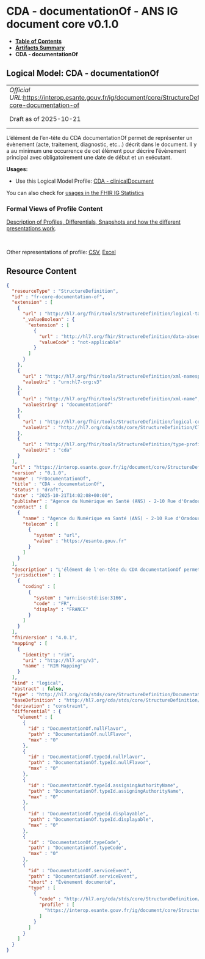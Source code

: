 # CDA - documentationOf - ANS IG document core v0.1.0

* [**Table of Contents**](toc.md)
* [**Artifacts Summary**](artifacts.md)
* **CDA - documentationOf**

## Logical Model: CDA - documentationOf 

| | |
| :--- | :--- |
| *Official URL*:https://interop.esante.gouv.fr/ig/document/core/StructureDefinition/fr-core-documentation-of | *Version*:0.1.0 |
| Draft as of 2025-10-21 | *Computable Name*:FrDocumentationOf |

 
L’élément de l’en-tête du CDA documentationOf permet de représenter un évènement (acte, traitement, diagnostic, etc…) décrit dans le document. Il y a au minimum une occurrence de cet élément pour décrire l’évènement principal avec obligatoirement une date de début et un exécutant. 

**Usages:**

* Use this Logical Model Profile: [CDA - clinicalDocument](StructureDefinition-fr-core-clinical-document.md)

You can also check for [usages in the FHIR IG Statistics](https://packages2.fhir.org/xig/ans.document.fr.core|current/StructureDefinition/fr-core-documentation-of)

### Formal Views of Profile Content

 [Description of Profiles, Differentials, Snapshots and how the different presentations work](http://build.fhir.org/ig/FHIR/ig-guidance/readingIgs.html#structure-definitions). 

 

Other representations of profile: [CSV](StructureDefinition-fr-core-documentation-of.csv), [Excel](StructureDefinition-fr-core-documentation-of.xlsx) 



## Resource Content

```json
{
  "resourceType" : "StructureDefinition",
  "id" : "fr-core-documentation-of",
  "extension" : [
    {
      "url" : "http://hl7.org/fhir/tools/StructureDefinition/logical-target",
      "_valueBoolean" : {
        "extension" : [
          {
            "url" : "http://hl7.org/fhir/StructureDefinition/data-absent-reason",
            "valueCode" : "not-applicable"
          }
        ]
      }
    },
    {
      "url" : "http://hl7.org/fhir/tools/StructureDefinition/xml-namespace",
      "valueUri" : "urn:hl7-org:v3"
    },
    {
      "url" : "http://hl7.org/fhir/tools/StructureDefinition/xml-name",
      "valueString" : "documentationOf"
    },
    {
      "url" : "http://hl7.org/fhir/tools/StructureDefinition/logical-container",
      "valueUri" : "http://hl7.org/cda/stds/core/StructureDefinition/ClinicalDocument"
    },
    {
      "url" : "http://hl7.org/fhir/tools/StructureDefinition/type-profile-style",
      "valueUri" : "cda"
    }
  ],
  "url" : "https://interop.esante.gouv.fr/ig/document/core/StructureDefinition/fr-core-documentation-of",
  "version" : "0.1.0",
  "name" : "FrDocumentationOf",
  "title" : "CDA - documentationOf",
  "status" : "draft",
  "date" : "2025-10-21T14:02:08+00:00",
  "publisher" : "Agence du Numérique en Santé (ANS) - 2-10 Rue d'Oradour-sur-Glane, 75015 Paris",
  "contact" : [
    {
      "name" : "Agence du Numérique en Santé (ANS) - 2-10 Rue d'Oradour-sur-Glane, 75015 Paris",
      "telecom" : [
        {
          "system" : "url",
          "value" : "https://esante.gouv.fr"
        }
      ]
    }
  ],
  "description" : "L'élément de l'en-tête du CDA documentationOf permet de représenter un évènement (acte, traitement, diagnostic, etc…) décrit dans le document. Il y a au minimum une occurrence de cet élément pour décrire l'évènement principal avec obligatoirement une date de début et un exécutant.",
  "jurisdiction" : [
    {
      "coding" : [
        {
          "system" : "urn:iso:std:iso:3166",
          "code" : "FR",
          "display" : "FRANCE"
        }
      ]
    }
  ],
  "fhirVersion" : "4.0.1",
  "mapping" : [
    {
      "identity" : "rim",
      "uri" : "http://hl7.org/v3",
      "name" : "RIM Mapping"
    }
  ],
  "kind" : "logical",
  "abstract" : false,
  "type" : "http://hl7.org/cda/stds/core/StructureDefinition/DocumentationOf",
  "baseDefinition" : "http://hl7.org/cda/stds/core/StructureDefinition/DocumentationOf",
  "derivation" : "constraint",
  "differential" : {
    "element" : [
      {
        "id" : "DocumentationOf.nullFlavor",
        "path" : "DocumentationOf.nullFlavor",
        "max" : "0"
      },
      {
        "id" : "DocumentationOf.typeId.nullFlavor",
        "path" : "DocumentationOf.typeId.nullFlavor",
        "max" : "0"
      },
      {
        "id" : "DocumentationOf.typeId.assigningAuthorityName",
        "path" : "DocumentationOf.typeId.assigningAuthorityName",
        "max" : "0"
      },
      {
        "id" : "DocumentationOf.typeId.displayable",
        "path" : "DocumentationOf.typeId.displayable",
        "max" : "0"
      },
      {
        "id" : "DocumentationOf.typeCode",
        "path" : "DocumentationOf.typeCode",
        "max" : "0"
      },
      {
        "id" : "DocumentationOf.serviceEvent",
        "path" : "DocumentationOf.serviceEvent",
        "short" : "Évènement documenté",
        "type" : [
          {
            "code" : "http://hl7.org/cda/stds/core/StructureDefinition/ServiceEvent",
            "profile" : [
              "https://interop.esante.gouv.fr/ig/document/core/StructureDefinition/fr-core-service-event"
            ]
          }
        ]
      }
    ]
  }
}

```
